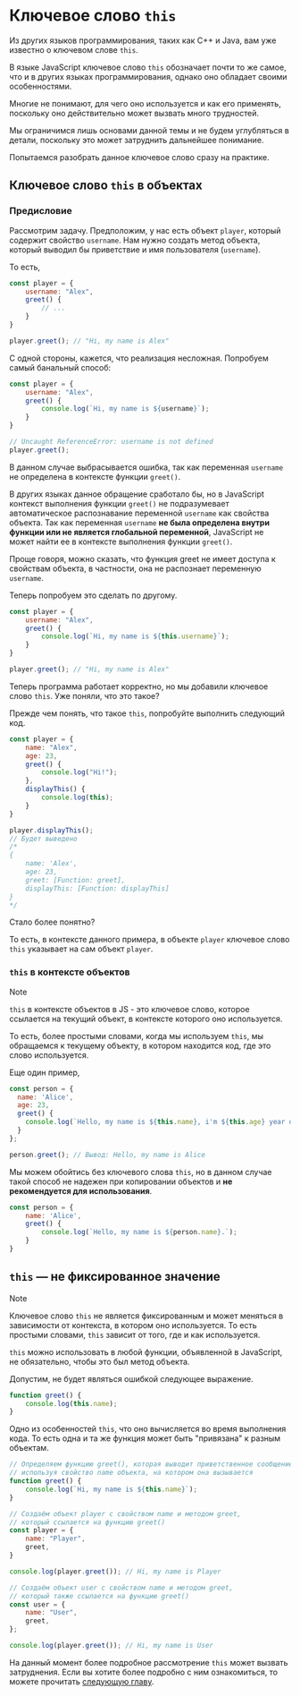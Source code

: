 # Ключевое слово `this`

Из других языков программирования, таких как C++ и Java, вам уже известно о ключевом слове `this`.

В языке JavaScript ключевое слово `this` обозначает почти то же самое, что и в других языках программирования, однако оно обладает своими особенностями.

Многие не понимают, для чего оно используется и как его применять, поскольку оно действительно может вызвать много трудностей.

Мы ограничимся лишь основами данной темы и не будем углубляться в детали, поскольку это может затруднить дальнейшее понимание. 

Попытаемся разобрать данное ключевое слово сразу на практике.

## Ключевое слово `this` в объектах

### Предисловие

Рассмотрим задачу.  Предположим, у нас есть объект `player`, который содержит свойство `username`. Нам нужно создать метод объекта, который выводил бы приветствие и имя пользователя (`username`).

То есть,
```js
const player = {
    username: "Alex",
    greet() {
        // ...
    }
}

player.greet(); // "Hi, my name is Alex"
```

С одной стороны, кажется, что реализация несложная. Попробуем самый банальный способ:

```js
const player = {
    username: "Alex",
    greet() {
        console.log(`Hi, my name is ${username}`);
    }
}

// Uncaught ReferenceError: username is not defined
player.greet();
```

В данном случае выбрасывается ошибка, так как переменная `username` не определена в контексте функции `greet()`.

В других языках данное обращение сработало бы, но в JavaScript контекст выполнения функции `greet()` не подразумевает автоматическое распознавание переменной `username` как свойства объекта. Так как переменная `username` **не была определена внутри функции или не является глобальной переменной**, JavaScript не может найти ее в контексте выполнения функции `greet()`.

Проще говоря, можно сказать, что функция greet не имеет доступа к свойствам объекта, в частности, она не распознает переменную `username`.

Теперь попробуем это сделать по другому.

```js
const player = {
    username: "Alex",
    greet() {
        console.log(`Hi, my name is ${this.username}`);
    }
}

player.greet(); // "Hi, my name is Alex"
```

Теперь программа работает корректно, но мы добавили ключевое слово `this`. Уже поняли, что это такое?

Прежде чем понять, что такое `this`, попробуйте выполнить следующий код.

```js
const player = {
    name: "Alex",
    age: 23,
    greet() {
        console.log("Hi!");
    },
    displayThis() {
        console.log(this);
    }
}

player.displayThis();
// Будет выведено
/* 
{
    name: 'Alex',
    age: 23,
    greet: [Function: greet],
    displayThis: [Function: displayThis]
} 
*/
```

Стало более понятно? 

То есть, в контексте данного примера, в объекте `player` ключевое слово `this` указывает на сам объект `player`.

### `this` в контексте объектов

> [!NOTE]
> `this` в контексте объектов в JS - это ключевое слово, которое ссылается на текущий объект, в контексте которого оно используется.

То есть, более простыми словами, когда мы используем `this`, мы обращаемся к текущему объекту, в котором находится код, где это слово используется.

Еще один пример,

```js
const person = {
  name: 'Alice',
  age: 23,
  greet() {
    console.log(`Hello, my name is ${this.name}, i'm ${this.age} year old`);
  }
};

person.greet(); // Вывод: Hello, my name is Alice
```

Мы можем обойтись без ключевого слова `this`, но в данном случае такой способ не надежен при копировании объектов и **не рекомендуется для использования**.

```js
const person = {
    name: 'Alice',
    greet() {
        console.log(`Hello, my name is ${person.name}.`);
    }
}
```

## `this` — не фиксированное значение

> [!NOTE]
> Ключевое слово `this` не является фиксированным и может меняться в зависимости от контекста, в котором оно используется. То есть простыми словами, `this` зависит от того, где и как используется.

`this` можно использовать в любой функции, объявленной в JavaScript, не обязательно, чтобы это был метод объекта.

Допустим, не будет являться ошибкой следующее выражение.

```js
function greet() {
    console.log(this.name);
}
```

Одно из особенностей `this`, что оно вычисляется во время выполнения кода. То есть одна и та же функция может быть "привязана" к разным объектам.

```js
// Определяем функцию greet(), которая выводит приветственное сообщение,
// используя свойство name объекта, на котором она вызывается
function greet() {
    console.log(`Hi, my name is ${this.name}`);
}

// Создаём объект player с свойством name и методом greet,
// который ссылается на функцию greet()
const player = {
    name: "Player",
    greet,
}

console.log(player.greet()); // Hi, my name is Player

// Создаём объект user с свойством name и методом greet,
// который также ссылается на функцию greet()
const user = {
    name: "User",
    greet,
};

console.log(player.greet()); // Hi, my name is User
```

На данный момент более подробное рассмотрение `this` может вызвать затруднения. Если вы хотите более подробно с ним ознакомиться, то можете прочитать [следующую главу](62_advanced_this.md).
